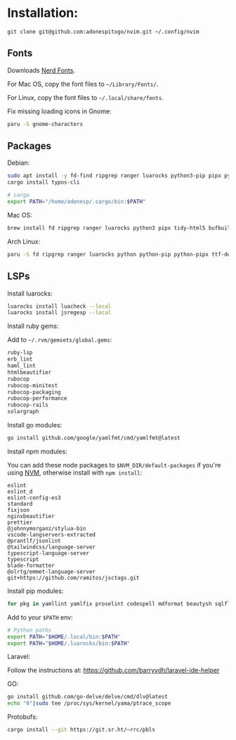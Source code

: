 # Installation:

```
git clone git@github.com:adonespitogo/nvim.git ~/.config/nvim
```

## Fonts

Downloads [Nerd Fonts](https://github.com/ryanoasis/nerd-fonts/releases).

For Mac OS, copy the font files to `~/Library/Fonts/`.

For Linux, copy the font files to `~/.local/share/fonts`.

Fix missing loading icons in Gnome:

```sh
paru -S gnome-characters
```

## Packages

Debian:

```sh
sudo apt install -y fd-find ripgrep ranger luarocks python3-pip pipx python3-testresources chafa universal-ctags rustup gotags
cargo install typos-cli
```

```sh
# cargo
export PATH="/home/adonesp/.cargo/bin:$PATH"
```

Mac OS:

```sh
brew install fd ripgrep ranger luarocks python3 pipx tidy-html5 bufbuild/buf/buf chafa ctags gotags netcoredbg bash-language-server rust typos beautysh pgformatter
```

Arch Linux:

```sh
paru -S fd ripgrep ranger luarocks python python-pip python-pipx ttf-dejavu chafa ctags gotags netcoredbg bash-language-server buf rust typos beautysh pgformatter stylua
```

## LSPs

Install luarocks:

```sh
luarocks install luacheck --local
luarocks install jsregexp --local
```

Install ruby gems:

Add to `~/.rvm/gemsets/global.gems`:

```sh
ruby-lsp
erb_lint
haml_lint
htmlbeautifier
rubocop
rubocop-minitest
rubocop-packaging
rubocop-performance
rubocop-rails
solargraph
```

Install go modules:

```sh
go install github.com/google/yamlfmt/cmd/yamlfmt@latest
```

Install npm modules:

You can add these node packages to `$NVM_DIR/default-packages` if you're using [NVM](https://github.com/nvm-sh/nvm), otherwise install with `npm install`:

```
eslint
eslint_d
eslint-config-es3
standard
fixjson
nginxbeautifier
prettier
@johnnymorganz/stylua-bin
vscode-langservers-extracted
@prantlf/jsonlint
@tailwindcss/language-server
typescript-language-server
typescript
blade-formatter
@olrtg/emmet-language-server
git+https://github.com/ramitos/jsctags.git
```

Install pip modules:

```sh
for pkg in yamllint yamlfix proselint codespell mdformat beautysh sqlfluff; do pipx install $pkg; done
```

Add to your `$PATH` env:

```sh
# Python paths
export PATH="$HOME/.local/bin:$PATH"
export PATH="$HOME/.luarocks/bin:$PATH"
```

Laravel:

Follow the instructions at: https://github.com/barryvdh/laravel-ide-helper

GO:

```sh
go install github.com/go-delve/delve/cmd/dlv@latest
echo "0"|sudo tee /proc/sys/kernel/yama/ptrace_scope
```

Protobufs:

```sh
cargo install --git https://git.sr.ht/~rrc/pbls
```
